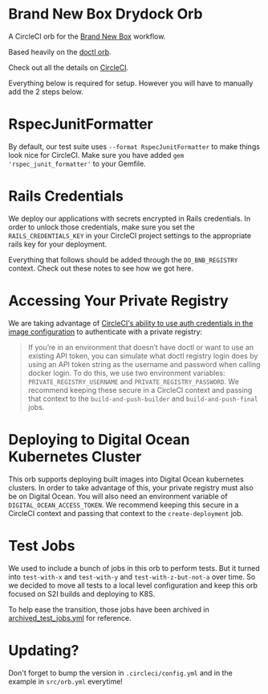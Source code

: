 # Brand New Box Drydock Orb

A CircleCI orb for the [Brand New Box](https://brandnewbox.com) workflow.

Based heavily on the [doctl orb](https://circleci.com/orbs/registry/orb/digitalocean/cli).

Check out all the details on [CircleCI](https://circleci.com/orbs/registry/orb/brandnewbox/drydock).

Everything below is required for setup. However you will have to manually add the 2 steps below.

# RspecJunitFormatter

By default, our test suite uses `--format RspecJunitFormatter` to make things look nice for CircleCI. Make sure you have added `gem 'rspec_junit_formatter'` to your Gemfile.

# Rails Credentials

We deploy our applications with secrets encrypted in Rails credentials. In order to unlock those credentials, make sure you set the `RAILS_CREDENTIALS_KEY` in your CircleCI project settings to the appropriate rails key for your deployment.

Everything that follows should be added through the `DO_BNB_REGISTRY` context. Check out these notes to see how we got here.

# Accessing Your Private Registry

We are taking advantage of [CircleCI's ability to use auth credentials in the image configuration](https://circleci.com/docs/2.0/private-images/) to authenticate with a private registry:

>  If you’re in an environment that doesn’t have doctl or want to use an existing API token, you can simulate what doctl registry login does by using an API token string as the username and password when calling docker login. 
To do this, we use two environment variables: `PRIVATE_REGISTRY_USERNAME` and `PRIVATE_REGISTRY_PASSWORD`. We recommend keeping these secure in a CircleCI context and passing that context to the `build-and-push-builder` and `build-and-push-final` jobs.

# Deploying to Digital Ocean Kubernetes Cluster

This orb supports deploying built images into Digital Ocean kubernetes clusters. In order to take advantage of this, your private registry must also be on Digital Ocean. You will also need an environment variable of `DIGITAL_OCEAN_ACCESS_TOKEN`. We recommend keeping this secure in a CircleCI context and passing that context to the `create-deployment` job.

# Test Jobs

We used to include a bunch of jobs in this orb to perform tests. But it turned into `test-with-x` and `test-with-y` and `test-with-z-but-not-a` over time. So we decided to move all tests to a local level configuration and keep this orb focused on S2I builds and deploying to K8S.

To help ease the transition, those jobs have been archived in [archived_test_jobs.yml](https://github.com/brandnewbox/drydock_orb/blob/master/archived_test_jobs.yml) for reference.

# Updating?

Don't forget to bump the version in `.circleci/config.yml` and in the example in `src/orb.yml` everytime!
